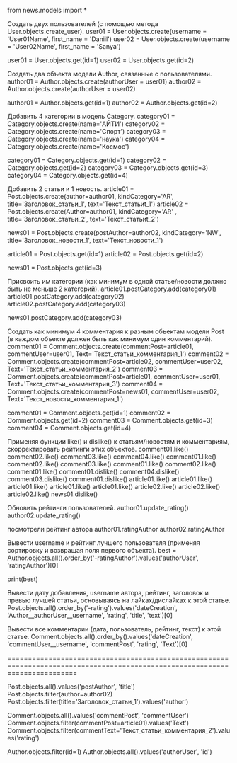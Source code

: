 from news.models import *

Создать двух пользователей (с помощью метода User.objects.create_user).
user01 = User.objects.create(username = 'User01Name', first_name = 'Daniil') user02 = User.objects.create(username = 'User02Name', first_name = 'Sanya')

user01 = User.objects.get(id=1) user02 = User.objects.get(id=2)

Создать два объекта модели Author, связанные с пользователями.
author01 = Author.objects.create(authorUser = user01) author02 = Author.objects.create(authorUser = user02)

author01 = Author.objects.get(id=1) author02 = Author.objects.get(id=2)

Добавить 4 категории в модель Category.
category01 = Category.objects.create(name='АЙТИ') category02 = Category.objects.create(name='Спорт') category03 = Category.objects.create(name='наука') category04 = Category.objects.create(name='Космос')

category01 = Category.objects.get(id=1) category02 = Category.objects.get(id=2) category03 = Category.objects.get(id=3) category04 = Category.objects.get(id=4)

Добавить 2 статьи и 1 новость.
article01 = Post.objects.create(author=author01, kindCategory='AR', title='Заголовок_статьи_1', text='Текст_статьиt_1') article02 = Post.objects.create(Author=author01, kindCategory='AR' , title='Заголовок_статьи_2', text='Текст_статьиt_2')

news01 = Post.objects.create(postAuthor=author02, kindCategory='NW', title='Заголовок_новости_1', text='Текст_новости_1')

article01 = Post.objects.get(id=1) article02 = Post.objects.get(id=2)

news01 = Post.objects.get(id=3)

Присвоить им категории (как минимум в одной статье/новости должно быть не меньше 2 категорий).
article01.postCategory.add(category01) article01.postCategory.add(category02) article02.postCategory.add(category03)

news01.postCategory.add(category03)

Создать как минимум 4 комментария к разным объектам модели Post (в каждом объекте должен быть как минимум один комментарий).
comment01 = Comment.objects.create(commentPost=article01, commentUser=user01, Text='Текст_статьи_комментария_1') comment02 = Comment.objects.create(commentPost=article02, commentUser=user02, Text='Текст_статьи_комментария_2') comment03 = Comment.objects.create(commentPost=article01, commentUser=user01, Text='Текст_статьи_комментария_3') comment04 = Comment.objects.create(commentPost=news01, commentUser=user02, Text='Текст_новости_комментария_1')

comment01 = Comment.objects.get(id=1) comment02 = Comment.objects.get(id=2) comment03 = Comment.objects.get(id=3) comment04 = Comment.objects.get(id=4)

Применяя функции like() и dislike() к статьям/новостям и комментариям, скорректировать рейтинги этих объектов.
comment01.like() comment02.like() comment03.like() comment04.like() comment01.like() comment02.like() comment03.like() comment01.like() comment02.like() comment01.like() comment01.dislike() comment04.dislike() comment03.dislike() comment01.dislike() article01.like() article01.like() article01.like() article01.like() article01.like() article02.like() article02.like() article02.like() news01.dislike()

Обновить рейтинги пользователей.
author01.update_rating() author02.update_rating()

посмотрели рейтинг автора
author01.ratingAuthor author02.ratingAuthor

Вывести username и рейтинг лучшего пользователя (применяя сортировку и возвращая поля первого объекта).
best = Author.objects.all().order_by('-ratingAuthor').values('authorUser', 'ratingAuthor')[0]

print(best)

Вывести дату добавления, username автора, рейтинг, заголовок и превью лучшей статьи, основываясь на лайках/дислайках к этой статье.
Post.objects.all().order_by('-rating').values('dateCreation', 'Author__authorUser__username', 'rating', 'title', 'text')[0]

Вывести все комментарии (дата, пользователь, рейтинг, текст) к этой статье.
Comment.objects.all().order_by().values('dateCreation', 'commentUser__username', 'commentPost', 'rating', 'Text')[0]

=============================================================================================================================

Post.objects.all().values('postAuthor', 'title') Post.objects.filter(author=author02) Post.objects.filter(title='Заголовок_статьи_1').values('author')

Comment.objects.all().values('commentPost', 'commentUser') Comment.objects.filter(commentPost=article01).values('Text') Comment.objects.filter(commentText='Текст_статьи_комментария_2').values('rating')

Author.objects.filter(id=1) Author.objects.all().values('authorUser', 'id')
